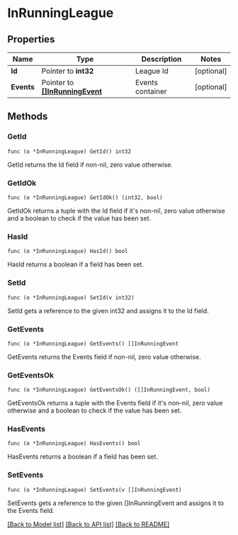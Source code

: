 # InRunningLeague

## Properties

Name | Type | Description | Notes
------------ | ------------- | ------------- | -------------
**Id** | Pointer to **int32** | League Id | [optional] 
**Events** | Pointer to [**[]InRunningEvent**](InRunningEvent.md) | Events container | [optional] 

## Methods

### GetId

`func (o *InRunningLeague) GetId() int32`

GetId returns the Id field if non-nil, zero value otherwise.

### GetIdOk

`func (o *InRunningLeague) GetIdOk() (int32, bool)`

GetIdOk returns a tuple with the Id field if it's non-nil, zero value otherwise
and a boolean to check if the value has been set.

### HasId

`func (o *InRunningLeague) HasId() bool`

HasId returns a boolean if a field has been set.

### SetId

`func (o *InRunningLeague) SetId(v int32)`

SetId gets a reference to the given int32 and assigns it to the Id field.

### GetEvents

`func (o *InRunningLeague) GetEvents() []InRunningEvent`

GetEvents returns the Events field if non-nil, zero value otherwise.

### GetEventsOk

`func (o *InRunningLeague) GetEventsOk() ([]InRunningEvent, bool)`

GetEventsOk returns a tuple with the Events field if it's non-nil, zero value otherwise
and a boolean to check if the value has been set.

### HasEvents

`func (o *InRunningLeague) HasEvents() bool`

HasEvents returns a boolean if a field has been set.

### SetEvents

`func (o *InRunningLeague) SetEvents(v []InRunningEvent)`

SetEvents gets a reference to the given []InRunningEvent and assigns it to the Events field.


[[Back to Model list]](../README.md#documentation-for-models) [[Back to API list]](../README.md#documentation-for-api-endpoints) [[Back to README]](../README.md)


